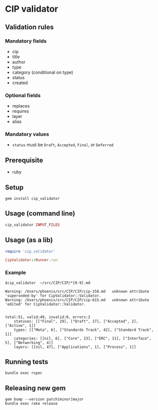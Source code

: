 # CIP validator

## Validation rules

### Mandatory fields

- cip
- title
- author
- type
- category (conditional on type)
- status
- created

### Optional fields

- replaces
- requires
- layer
- alias

### Mandatory values

- `status` must be `Draft`, `Accepted`, `Final`, or `Deferred`

## Prerequisite

- ruby

## Setup

```
gem install cip_validator
```

## Usage (command line)

```ruby
cip_validator INPUT_FILES
```

## Usage (as a lib)

```ruby
require 'cip_validator'

CipValidator::Runner.run 
```

### Example

```
$cip_validator  ~/src/CIP/CIP/*[0-9].md

Warning: /Users/phoenix/src/CIP/CIP/cip-158.md 	 unknown attribute 'superseded-by' for CipValidator::Validator.
Warning: /Users/phoenix/src/CIP/CIP/cip-615.md 	 unknown attribute 'edited' for CipValidator::Validator.


total:51, valid:49, invalid:0, errors:2
	statuses: [["Final", 29], ["Draft", 17], ["Accepted", 2], ["Active", 1]]
	types: [["Meta", 6], ["Standards Track", 42], ["Standard Track", 1]]
	categories: [[nil, 6], ["Core", 23], ["ERC", 11], ["Interface", 5], ["Networking", 4]]
	layers: [[nil, 47], ["Applications", 1], ["Process", 1]]

```

## Running tests

```
bundle exec rspec
```

## Releasing new gem

```
gem bump --version patch|minor|major
bundle exec rake release
```
